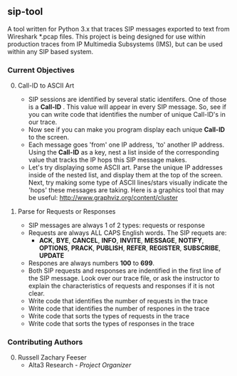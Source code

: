 ## sip-tool
A tool written for Python 3.x that traces SIP messages exported to text from Wireshark \*.pcap files. This project is being designed for use within production traces from IP Multimedia Subsystems (IMS), but can be used within any SIP based system. 

### Current Objectives

0. Call-ID to ASCII Art

    - SIP sessions are identified by several static identifers. One of those is a **Call-ID** . This value will appear in every SIP message. So, see if you can write code that identifies the number of unique Call-ID's in our trace.
    - Now see if you can make you program display each unique **Call-ID** to the screen.
    - Each message goes 'from' one IP address, 'to' another IP address. Using the **Call-ID** as a key, nest a list inside of the corresponding value that tracks the IP hops this SIP message makes.
    - Let's try displaying some ASCII art. Parse the unique IP addresses inside of the nested list, and display them at the top of the screen. Next, try making some type of ASCII lines/stars visually indicate the 'hops' these messages are taking. 
    Here is a graphics tool that may be useful: http://www.graphviz.org/content/cluster

0. Parse for Requests or Responses

    - SIP messages are always 1 of 2 types: requests or response
    - Requests are always ALL CAPS English words. The SIP requets are:
      - **ACK**, **BYE**, **CANCEL**, **INFO**, **INVITE**, **MESSAGE**, **NOTIFY**, **OPTIONS**, **PRACK**, **PUBLISH**, **REFER**, **REGISTER**, **SUBSCRIBE**, **UPDATE**
    - Respones are always numbers **100** to **699**.
    - Both SIP requests and responses are indentified in the first line of the SIP message. Look over our trace file, or ask the instructor to explain the characteristics of requests and responses if it is not clear.
    - Write code that identifies the number of requests in the trace
    - Write code that identifies the number of respones in the trace
    - Write code that sorts the types of requests in the trace
    - Write code that sorts the types of responses in the trace

### Contributing Authors

0. Russell Zachary Feeser
    - Alta3 Research - *Project Organizer*
